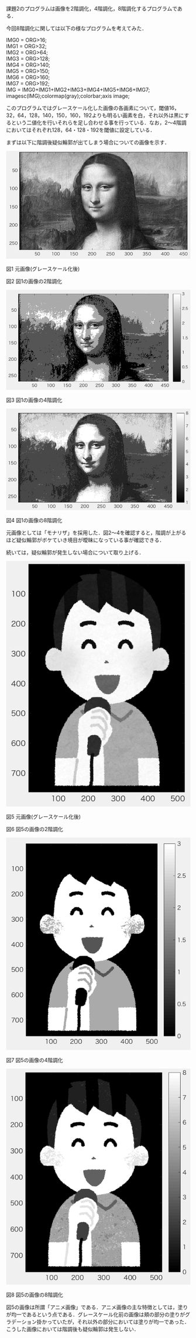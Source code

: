 課題2のプログラムは画像を2階調化，4階調化，8階調化するプログラムである．

今回8階調化に関しては以下の様なプログラムを考えてみた．

IMG0 = ORG>16;  
IMG1 = ORG>32;  
IMG2 = ORG>64;  
IMG3 = ORG>128;  
IMG4 = ORG>140;  
IMG5 = ORG>150;  
IMG6 = ORG>160;  
IMG7 = ORG>192;  
IMG = IMG0+IMG1+IMG2+IMG3+IMG4+IMG5+IMG6+IMG7;  
imagesc(IMG);colormap(gray);colorbar;axis image;

このプログラムではグレースケール化した画像の各画素について，閾値16，32，64，128，140，150，160，192よりも明るい画素を白，それ以外は黒にするという二値化を行いそれらを足し合わせる事を行っている．なお，2〜4階調においてはそれぞれ128，64・128・192を閾値に設定している．

まずは以下に階調後疑似輪郭が出てしまう場合についての画像を示す．

<img src="https://github.com/tableamd/lecture_image_processing/blob/master/kadai2/疑似輪郭あり/スクリーンショット%202016-11-07%2011.46.26.png">

図1 元画像(グレースケール化後)

<imsg src="https://github.com/tableamd/lecture_image_processing/blob/master/kadai2/疑似輪郭あり/スクリーンショット%202016-11-07%2011.46.34.png">

図2 図1の画像の2階調化

<img src="https://github.com/tableamd/lecture_image_processing/blob/master/kadai2/疑似輪郭あり/スクリーンショット%202016-11-07%2011.46.43.png">

図3 図1の画像の4階調化

<img src="https://github.com/tableamd/lecture_image_processing/blob/master/kadai2/疑似輪郭あり/スクリーンショット%202016-11-07%2011.46.50.png">

図4 図1の画像の8階調化

元画像としては「モナリザ」を採用した．図2〜4を確認すると，階調が上がるほど疑似輪郭がボケていき境目が曖昧になっている事が確認できる．

続いては，疑似輪郭が発生しない場合について取り上げる．

<img src="https://github.com/tableamd/lecture_image_processing/blob/master/kadai2/疑似輪郭なし/スクリーンショット%202016-11-07%2011.47.44.png">

図5 元画像(グレースケール化後)

<imsg src="https://github.com/tableamd/lecture_image_processing/blob/master/kadai2/疑似輪郭なし/スクリーンショット%202016-11-07%2011.47.51.png">

図6 図5の画像の2階調化

<img src="https://github.com/tableamd/lecture_image_processing/blob/master/kadai2/疑似輪郭なし/スクリーンショット%202016-11-07%2011.47.56.png">

図7 図5の画像の4階調化

<img src="https://github.com/tableamd/lecture_image_processing/blob/master/kadai2/疑似輪郭なし/スクリーンショット%202016-11-07%2011.48.02.png">

図8 図5の画像の8階調化

図5の画像は所謂「アニメ画像」である．アニメ画像の主な特徴としては，塗りが均一であるという点である．グレースケール化前の画像は頬の部分の塗りがグラデーション掛かっていたが，それ以外の部分においては塗りが均一であった．こうした画像においては階調後も疑似輪郭は発生しない．	
